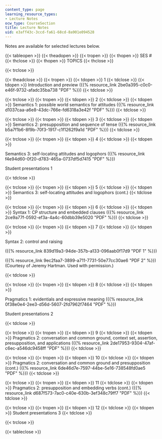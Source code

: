 ```yaml
---
content_type: page
learning_resource_types:
- Lecture Notes
ocw_type: CourseSection
title: Lecture Notes
uid: e3aff43c-3ccd-fa61-68cd-8a901e094528
---
```


Notes are available for selected lectures below.

{{< tableopen >}}
{{< theadopen >}}
{{< tropen >}}
{{< thopen >}}
SES #
{{< thclose >}}
{{< thopen >}}
TOPICS
{{< thclose >}}

{{< trclose >}}

{{< theadclose >}}
{{< tropen >}}
{{< tdopen >}}
1
{{< tdclose >}}
{{< tdopen >}}
Introduction and preview ({{% resource_link 2be0a395-c0c0-e46f-9732-afadc35ba738 "PDF" %}})
{{< tdclose >}}

{{< trclose >}}
{{< tropen >}}
{{< tdopen >}}
2
{{< tdclose >}}
{{< tdopen >}}
Semantics 1: possible world semantics for attitudes ({{% resource_link d1037caa-a6e8-43dc-766e-fd6318a3e42f "PDF" %}})
{{< tdclose >}}

{{< trclose >}}
{{< tropen >}}
{{< tdopen >}}
3
{{< tdclose >}}
{{< tdopen >}}
Semantics 2: presupposition and sequence of tense ({{% resource_link b5a7f1b6-8f9b-70f3-1917-c1f1262f9a1d "PDF" %}})
{{< tdclose >}}

{{< trclose >}}
{{< tropen >}}
{{< tdopen >}}
4
{{< tdclose >}}
{{< tdopen >}}


Semantics 3: self-locating attitudes and logophors ({{% resource_link f4e94d60-0f20-d783-465a-0737df5d7415 "PDF" %}})

Student presentations 1


{{< tdclose >}}

{{< trclose >}}
{{< tropen >}}
{{< tdopen >}}
5
{{< tdclose >}}
{{< tdopen >}}
Semantics 3: self-locating attitudes and logophors (cont.)
{{< tdclose >}}

{{< trclose >}}
{{< tropen >}}
{{< tdopen >}}
6
{{< tdclose >}}
{{< tdopen >}}
Syntax 1: CP structure and embedded clauses ({{% resource_link 2ce9a77f-0592-ef3a-4a4c-60dbb39e5020 "PDF" %}})
{{< tdclose >}}

{{< trclose >}}
{{< tropen >}}
{{< tdopen >}}
7
{{< tdclose >}}
{{< tdopen >}}


Syntax 2: control and raising

({{% resource_link 839d19a3-94de-357b-a133-096aab0f17d9 "PDF 1" %}})

({{% resource_link 9ec2faa7-3899-a711-7731-50e77cc30ae6 "PDF 2" %}}) (Courtesy of Jeremy Hartman. Used with permission.)


{{< tdclose >}}

{{< trclose >}}
{{< tropen >}}
{{< tdopen >}}
8
{{< tdclose >}}
{{< tdopen >}}


Pragmatics 1: evidentials and expressive meaning ({{% resource_link 0f38e0e4-2ee3-d56d-5607-2fd7962f7464 "PDF" %}})

Student presentations 2


{{< tdclose >}}

{{< trclose >}}
{{< tropen >}}
{{< tdopen >}}
9
{{< tdclose >}}
{{< tdopen >}}
Pragmatics 2: conversation and common ground, context set, assertion, presupposition, and applications ({{% resource_link 2de17953-9304-47af-c6ec-a546dc9458ff "PDF" %}})
{{< tdclose >}}

{{< trclose >}}
{{< tropen >}}
{{< tdopen >}}
10
{{< tdclose >}}
{{< tdopen >}}
Pragmatics 2: conversation and common ground and presupposition (cont.) ({{% resource_link 6de46d7e-7597-44be-5e16-738548fd0ae5 "PDF" %}})
{{< tdclose >}}

{{< trclose >}}
{{< tropen >}}
{{< tdopen >}}
11
{{< tdclose >}}
{{< tdopen >}}
Pragmatics 2: presupposition and embedding verbs (cont.) ({{% resource_link d687f573-7ac0-c40e-630b-3ef348c79ff7 "PDF" %}})
{{< tdclose >}}

{{< trclose >}}
{{< tropen >}}
{{< tdopen >}}
12
{{< tdclose >}}
{{< tdopen >}}
Student presentations 3
{{< tdclose >}}

{{< trclose >}}

{{< tableclose >}}